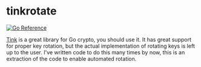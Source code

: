 # tinkrotate

[![Go Reference](https://pkg.go.dev/badge/github.com/lstoll/tinkrotate.svg)](https://pkg.go.dev/github.com/lstoll/tinkrotate)

[Tink](https://developers.google.com/tink) is a great library for Go crypto, you should use it. It has great support for proper key rotation, but the actual implementation of rotating keys is left up to the user. I've written code to do this many times by now, this is an extraction of the code to enable automated rotation.
